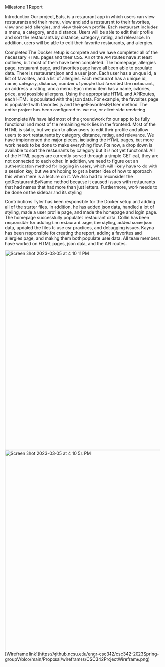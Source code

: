 Milestone 1 Report

Introduction 
Our project, Eats, is a restaurant app in which users can view restaurants and their menu, view and add a restaurant to their favorites, view and add allergies, and view their own profile. Each restaurant includes a menu, a category, and a distance. Users will be able to edit their profile and sort the restaurants by distance, category, rating, and relevance. In addition, users will be able to edit their favorite restaurants, and allergies.

Completed 
The Docker setup is complete and we have completed all of the necessary HTML pages and their CSS. All of the API routes have at least outlines, but most of them have been completed. The homepage, allergies page, restaurant page, and favorites page have all been able to populate data. There is restaurant json and a user json. Each user has a unique id, a list of favorites, and a list of allergies. Each restaurant has a unique id, name, category, distance, number of people that favorited the restaurant, an address, a rating, and a menu. Each menu item has a name, calories, price, and possible allergens. Using the appropriate HTML and APIRoutes, each HTML is populated with the json data. For example, the favorites page is populated with favorites.js and the getFavoritesByUser method. The entire project has been configured to use csr, or client side rendering.

Incomplete 
We have laid most of the groundwork for our app to be fully functional and most of the remaining work lies in the frontend. Most of the HTML is static, but we plan to allow users to edit their profile and allow users to sort restaurants by category, distance, rating, and relevance. We have implemented the major pieces, including the HTML pages, but more work needs to be done to make everything flow. For now, a drop down is available to sort the restaurants by category but it is not yet functional. All of the HTML pages are currently served through a simple GET call, they are not connected to each other. In addition, we need to figure out an authentication method for logging in users, which will likely have to do with a session key, but we are hoping to get a better idea of how to approach this when there is a lecture on it. We also had to reconsider the getRestauranttByName method because it caused issues with restaurants that had names that had more than just letters. Furthermore, work needs to be done on the sidebar and its styling. 

Contributions
Tyler has been responsible for the Docker setup and adding all of the starter files. In addition, he has added json data, handled a lot of styling, made a user profile page, and made the homepage and login page. The homepage successfully populates restaurant data. Collin has been responsible for adding the restaurant page, the styling, added some json data, updated the files to use csr practices, and debugging issues. Kayna has been responsible for creating the report, adding a favorites and allergies page, and making them both populate user data. All team members have worked on HTML pages, json data, and the API routes.

<img width="651" alt="Screen Shot 2023-03-05 at 4 10 11 PM" src="https://media.github.ncsu.edu/user/18889/files/a12e6472-8b88-4985-afc1-5b3f0957bde4">


<img width="655" alt="Screen Shot 2023-03-05 at 4 10 54 PM" src="https://media.github.ncsu.edu/user/18889/files/5c60dba5-29a2-4650-8b03-0beb3bc5ff32">
[Wireframe link](https://github.ncsu.edu/engr-csc342/csc342-2023Spring-groupV/blob/main/Proposal/wireframes/CSC342ProjectWireframe.png)
